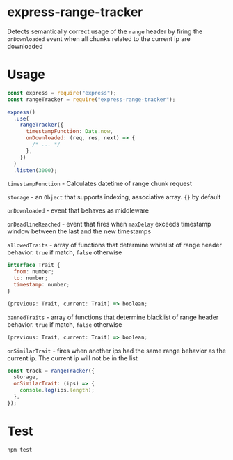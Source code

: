 # express-range-tracker

Detects semantically correct usage of the `range` header by firing the `onDownloaded` event when all chunks related to the current ip are downloaded

# Usage

```js
const express = require("express");
const rangeTracker = require("express-range-tracker");

express()
  .use(
    rangeTracker({
      timestampFunction: Date.now,
      onDownloaded: (req, res, next) => {
        /* ... */
      },
    })
  )
  .listen(3000);
```

`timestampFunction` - Calculates datetime of range chunk request

`storage` - an `Object` that supports indexing, associative array. `{}` by default

`onDownloaded` - event that behaves as middleware

`onDeadlineReached` - event that fires when `maxDelay` exceeds timestamp window between the last and the new timestamps

`allowedTraits` - array of functions that determine whitelist of range header behavior. `true` if match, `false` otherwise

```js
interface Trait {
  from: number;
  to: number;
  timestamp: number;
}
```

```js
(previous: Trait, current: Trait) => boolean;
```

`bannedTraits` - array of functions that determine blacklist of range header behavior. `true` if match, `false` otherwise

```js
(previous: Trait, current: Trait) => boolean;
```

`onSimilarTrait` - fires when another ips had the same range behavior as the current ip. The current ip will not be in the list

```js
const track = rangeTracker({
  storage,
  onSimilarTrait: (ips) => {
    console.log(ips.length);
  },
});
```

# Test

```bash
npm test
```
